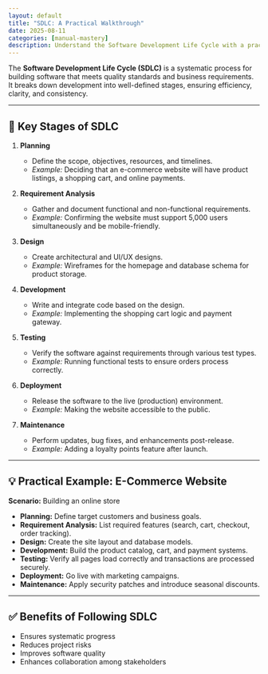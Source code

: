 ```yaml
---
layout: default
title: "SDLC: A Practical Walkthrough"
date: 2025-08-11
categories: [manual-mastery]
description: Understand the Software Development Life Cycle with a practical example illustrating each stage.
---
```


The **Software Development Life Cycle (SDLC)** is a systematic process for building software that meets quality standards and business requirements. It breaks down development into well-defined stages, ensuring efficiency, clarity, and consistency.

---

## 📌 Key Stages of SDLC

1. **Planning**
   - Define the scope, objectives, resources, and timelines.
   - *Example:* Deciding that an e-commerce website will have product listings, a shopping cart, and online payments.

2. **Requirement Analysis**
   - Gather and document functional and non-functional requirements.
   - *Example:* Confirming the website must support 5,000 users simultaneously and be mobile-friendly.

3. **Design**
   - Create architectural and UI/UX designs.
   - *Example:* Wireframes for the homepage and database schema for product storage.

4. **Development**
   - Write and integrate code based on the design.
   - *Example:* Implementing the shopping cart logic and payment gateway.

5. **Testing**
   - Verify the software against requirements through various test types.
   - *Example:* Running functional tests to ensure orders process correctly.

6. **Deployment**
   - Release the software to the live (production) environment.
   - *Example:* Making the website accessible to the public.

7. **Maintenance**
   - Perform updates, bug fixes, and enhancements post-release.
   - *Example:* Adding a loyalty points feature after launch.

---

## 💡 Practical Example: E-Commerce Website

**Scenario:** Building an online store  
- **Planning:** Define target customers and business goals.  
- **Requirement Analysis:** List required features (search, cart, checkout, order tracking).  
- **Design:** Create the site layout and database models.  
- **Development:** Build the product catalog, cart, and payment systems.  
- **Testing:** Verify all pages load correctly and transactions are processed securely.  
- **Deployment:** Go live with marketing campaigns.  
- **Maintenance:** Apply security patches and introduce seasonal discounts.

---

## ✅ Benefits of Following SDLC
- Ensures systematic progress  
- Reduces project risks  
- Improves software quality  
- Enhances collaboration among stakeholders
